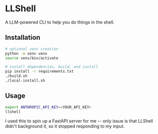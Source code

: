 # LLShell

A LLM-powered CLI to help you do things in the shell.

## Installation

```bash
# optional venv creation
python -m venv venv
source venv/bin/activate
```

```bash
# install dependencies, build, and install
pip install -r requirements.txt
./build.sh
./local-install.sh
```

## Usage

```bash
export ANTHROPIC_API_KEY=<YOUR_API_KEY>
llshell
```

I used this to spin up a FastAPI server for me -- only issue is that LLShell
didn't background it, so it stopped responding to my input.